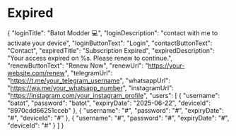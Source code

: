 # Expired
{
  "loginTitle": "Batot Modder 💻",
  "loginDescription": "contact with me to activate your device",
  "loginButtonText": "Login",
  "contactButtonText": "Contact",
  "expiredTitle": "Subscription Expired",
  "expiredDescription": "Your access expired on %s. Please renew to continue.",
  "renewButtonText": "Renew Now",
  "renewUrl": "https://your-website.com/renew",
  "telegramUrl": "https://t.me/your_telegram_username",
  "whatsappUrl": "https://wa.me/your_whatsapp_number",
  "instagramUrl": "https://instagram.com/your_instagram_profile",
  "users": [
    {
      "username": "batot",
      "password": "batot",
      "expiryDate": "2025-06-22",
      "deviceId": "8970cdd66251cceb"
    },
    {
      "username": "#",
      "password": "#",
      "expiryDate": "#",
      "deviceId": "#"
    },
    {
      "username": "#",
      "password": "#",
      "expiryDate": "#",
      "deviceId": "#"
    }
  ]
}

